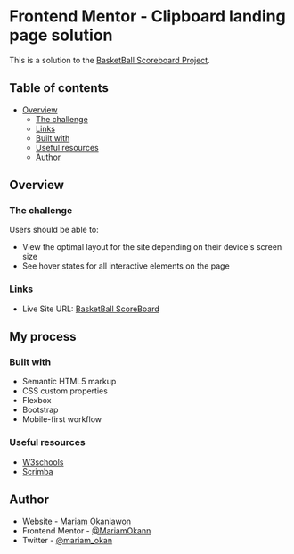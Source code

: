# Frontend Mentor - Clipboard landing page solution

This is a solution to the [BasketBall Scoreboard Project](https://scrimba.com/learn/learnjavascript/solo-project-basketball-scoreboard-cz9adVfP). 

## Table of contents

- [Overview](#overview)
  - [The challenge](#the-challenge)
  - [Links](#links)
  - [Built with](#built-with)
  - [Useful resources](#useful-resources)
  - [Author](#author)

## Overview

### The challenge

Users should be able to:

- View the optimal layout for the site depending on their device's screen size
- See hover states for all interactive elements on the page


### Links

- Live Site URL: [BasketBall ScoreBoard](https://mariamokann.github.io/Basket-Ball-Scoreboard/)

## My process

### Built with

- Semantic HTML5 markup
- CSS custom properties
- Flexbox
- Bootstrap
- Mobile-first workflow





### Useful resources

- [W3schools](https://www.w3schools.com) 
- [Scrimba](https://www.scrimba.com) 


## Author

- Website - [Mariam Okanlawon](https://github.com/MariamOkann)
- Frontend Mentor - [@MariamOkann](https://www.frontendmentor.io/profile/MariamOkann)
- Twitter - [@mariam_okan](https://www.twitter.com/mariam_okan)
